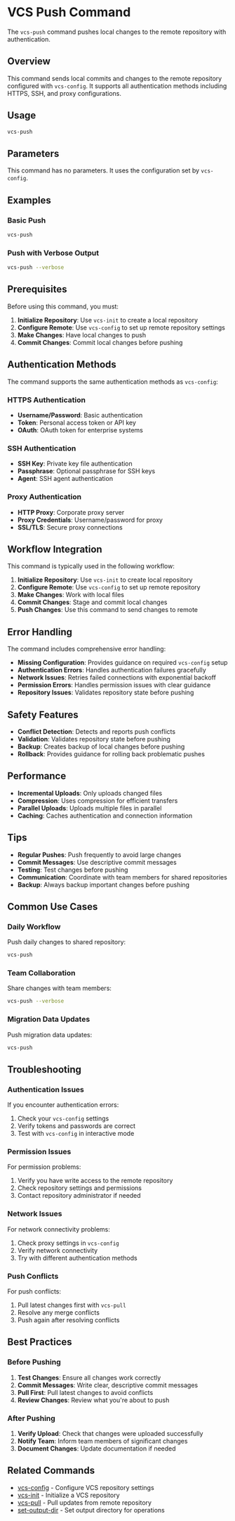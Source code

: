 # VCS Push Command

The `vcs-push` command pushes local changes to the remote repository with authentication.

## Overview

This command sends local commits and changes to the remote repository configured with `vcs-config`. It supports all authentication methods including HTTPS, SSH, and proxy configurations.

## Usage

```bash
vcs-push
```

## Parameters

This command has no parameters. It uses the configuration set by `vcs-config`.

## Examples

### Basic Push

```bash
vcs-push
```

### Push with Verbose Output

```bash
vcs-push --verbose
```

## Prerequisites

Before using this command, you must:

1. **Initialize Repository**: Use `vcs-init` to create a local repository
2. **Configure Remote**: Use `vcs-config` to set up remote repository settings
3. **Make Changes**: Have local changes to push
4. **Commit Changes**: Commit local changes before pushing

## Authentication Methods

The command supports the same authentication methods as `vcs-config`:

### HTTPS Authentication
- **Username/Password**: Basic authentication
- **Token**: Personal access token or API key
- **OAuth**: OAuth token for enterprise systems

### SSH Authentication
- **SSH Key**: Private key file authentication
- **Passphrase**: Optional passphrase for SSH keys
- **Agent**: SSH agent authentication

### Proxy Authentication
- **HTTP Proxy**: Corporate proxy server
- **Proxy Credentials**: Username/password for proxy
- **SSL/TLS**: Secure proxy connections

## Workflow Integration

This command is typically used in the following workflow:

1. **Initialize Repository**: Use `vcs-init` to create local repository
2. **Configure Remote**: Use `vcs-config` to set up remote repository
3. **Make Changes**: Work with local files
4. **Commit Changes**: Stage and commit local changes
5. **Push Changes**: Use this command to send changes to remote

## Error Handling

The command includes comprehensive error handling:

- **Missing Configuration**: Provides guidance on required `vcs-config` setup
- **Authentication Errors**: Handles authentication failures gracefully
- **Network Issues**: Retries failed connections with exponential backoff
- **Permission Errors**: Handles permission issues with clear guidance
- **Repository Issues**: Validates repository state before pushing

## Safety Features

- **Conflict Detection**: Detects and reports push conflicts
- **Validation**: Validates repository state before pushing
- **Backup**: Creates backup of local changes before pushing
- **Rollback**: Provides guidance for rolling back problematic pushes

## Performance

- **Incremental Uploads**: Only uploads changed files
- **Compression**: Uses compression for efficient transfers
- **Parallel Uploads**: Uploads multiple files in parallel
- **Caching**: Caches authentication and connection information

## Tips

- **Regular Pushes**: Push frequently to avoid large changes
- **Commit Messages**: Use descriptive commit messages
- **Testing**: Test changes before pushing
- **Communication**: Coordinate with team members for shared repositories
- **Backup**: Always backup important changes before pushing

## Common Use Cases

### Daily Workflow
Push daily changes to shared repository:
```bash
vcs-push
```

### Team Collaboration
Share changes with team members:
```bash
vcs-push --verbose
```

### Migration Data Updates
Push migration data updates:
```bash
vcs-push
```

## Troubleshooting

### Authentication Issues
If you encounter authentication errors:
1. Check your `vcs-config` settings
2. Verify tokens and passwords are correct
3. Test with `vcs-config` in interactive mode

### Permission Issues
For permission problems:
1. Verify you have write access to the remote repository
2. Check repository settings and permissions
3. Contact repository administrator if needed

### Network Issues
For network connectivity problems:
1. Check proxy settings in `vcs-config`
2. Verify network connectivity
3. Try with different authentication methods

### Push Conflicts
For push conflicts:
1. Pull latest changes first with `vcs-pull`
2. Resolve any merge conflicts
3. Push again after resolving conflicts

## Best Practices

### Before Pushing
1. **Test Changes**: Ensure all changes work correctly
2. **Commit Messages**: Write clear, descriptive commit messages
3. **Pull First**: Pull latest changes to avoid conflicts
4. **Review Changes**: Review what you're about to push

### After Pushing
1. **Verify Upload**: Check that changes were uploaded successfully
2. **Notify Team**: Inform team members of significant changes
3. **Document Changes**: Update documentation if needed

## Related Commands

- [vcs-config](vcs-config.md) - Configure VCS repository settings
- [vcs-init](vcs-init.md) - Initialize a VCS repository
- [vcs-pull](vcs-pull.md) - Pull updates from remote repository
- [set-output-dir](set-output-dir.md) - Set output directory for operations 